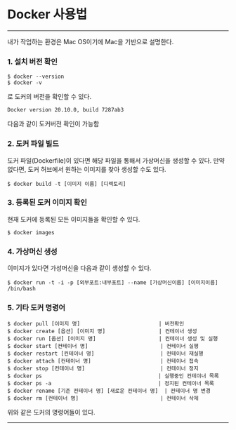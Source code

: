 # Docker 사용법

---

내가 작업하는 환경은 Mac OS이기에 Mac을 기반으로 설명한다.

### 1. 설치 버전 확인

```
$ docker --version
$ docker -v
```

로 도커의 버전을 확인할 수 있다.

```
Docker version 20.10.0, build 7287ab3
```

다음과 같이 도커버전 확인이 가능함

### 2. 도커 파일 빌드

도커 파일(Dockerfile)이 있다면 해당 파일을 통해서 가상머신을 생성할 수 있다. 만약 없다면, 도커 허브에서 원하는 이미지를 찾아 생성할 수도 있다.

```
$ docker build -t [이미지 이름] [디렉토리]
```

### 3. 등록된 도커 이미지 확인

현재 도커에 등록된 모든 이미지들을 확인할 수 있다.

```
$ docker images
```

### 4. 가상머신 생성

이미지가 있다면 가성머신을 다음과 같이 생성할 수 있다.

```
$ docker run -t -i -p [외부포트:내부포트] --name [가상머신이름] [이미지이름] /bin/bash
```

### 5. 기타 도커 명령어

```
$ docker pull [이미지 명]                         | 버전확인
$ docker create [옵션] [이미지 명]                 | 컨테이너 생성
$ docker run [옵션] [이미지 명]                    | 컨테이너 생성 및 실행
$ docker start [컨테이너 명]                       | 컨테이너 실행
$ docker restart [컨테이너 명]                     | 컨테이너 재실행
$ docker attach [컨테이너 명]                      | 컨테이너 접속
$ docker stop [컨테이너 명]                        | 컨테이너 정지
$ docker ps                                     | 실행중인 컨테이너 목록
$ docker ps -a                                  | 정지된 컨테이너 목록
$ docker rename [기존 컨테이너 명] [새로운 컨테이너 명]  | 컨테이너 명 변경
$ docker rm [컨테이너 명]                          | 컨테이너 삭제
```

위와 같은 도커의 명령어들이 있다.

---

